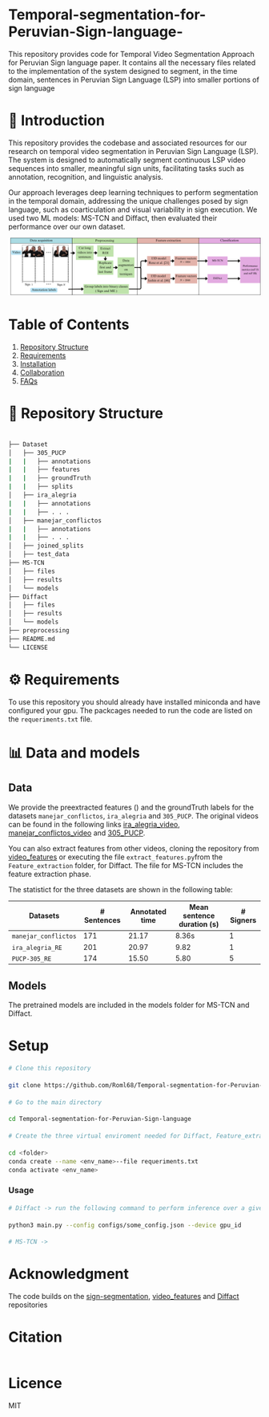 # Temporal-segmentation-for-Peruvian-Sign-language-
This repository provides code for Temporal Video Segmentation Approach for Peruvian Sign language paper. It contains all the necessary files related to the implementation of the system designed to segment, in the time domain, sentences in Peruvian Sign Language (LSP) into smaller portions of sign language 

# 📝 Introduction
This repository provides the codebase and associated resources for our research on temporal video segmentation in Peruvian Sign Language (LSP). The system is designed to automatically segment continuous LSP video sequences into smaller, meaningful sign units, facilitating tasks such as annotation, recognition, and linguistic analysis.

Our approach leverages deep learning techniques to perform segmentation in the temporal domain, addressing the unique challenges posed by sign language, such as coarticulation and visual variability in sign execution. We used two ML models: MS-TCN and Diffact, then evaluated their performance over our own dataset.

![Overview process](images/overview_process.png)

# Table of Contents
1. [Repository Structure](#repository-structure)
2. [Requirements](#requirements)
3. [Installation](#installation)
4. [Collaboration](#collaboration)
5. [FAQs](#faqs)

# 📁 Repository Structure

```bash

├── Dataset
│   ├── 305_PUCP
|   |   ├── annotations
|   |   ├── features
|   |   ├── groundTruth
|   |   ├── splits
│   ├── ira_alegria  
|   |   ├── annotations
|   |   ├── . . .
│   ├── manejar_conflictos
|   |   ├── annotations
|   |   ├── . . .  
│   ├── joined_splits   
│   ├── test_data 
├── MS-TCN
│   ├── files
│   ├── results
│   └── models  
├── Diffact
│   ├── files
│   ├── results
│   └── models
├── preprocessing
├── README.md
└── LICENSE
```

# ⚙️ Requirements

To use this repository you should already have installed miniconda and have configured your gpu. The packcages needed to run the code are listed on the `requeriments.txt` file.

# 📊 Data and models

## Data

We provide the preextracted features () and the groundTruth labels for the datasets `manejar_conflictos`, `ira_alegria` and `305_PUCP`. The original videos can be found in the following links [ira_alegria_video](https://youtu.be/JB_HmR2lvuI),  [manejar_conflictos_video](https://youtu.be/TABP3tC1I50) and [305_PUCP](https://datos.pucp.edu.pe/dataset.xhtml?persistentId=hdl:20.500.12534/JU4OLG).

You can also extract features from other videos, cloning the repository from [video_features](https://github.com/v-iashin/video_features) or executing the file `extract_features.py`from the `Feature_extraction` folder, for Diffact. The file for MS-TCN includes the feature extraction phase. 

The statistict for the three datasets are shown in the following table:

| Datasets | # Sentences| Annotated time| Mean sentence duration (s)| # Signers |
| - | - | - | - | - |
|`manejar_conflictos`| 171 | 21.17 | 8.36s | 1 |
| `ira_alegria_RE` | 201 | 20.97 | 9.82 | 1 |
| `PUCP-305_RE`| 174 | 15.50 | 5.80 | 5 |





## Models
The pretrained models are included in the models folder for MS-TCN and Diffact.


# Setup

```bash
# Clone this repository

git clone https://github.com/Roml68/Temporal-segmentation-for-Peruvian-Sign-language.git

# Go to the main directory

cd Temporal-segmentation-for-Peruvian-Sign-language

# Create the three virtual enviroment needed for Diffact, Feature_extraction and Preprocessing

cd <folder>
conda create --name <env_name>--file requeriments.txt
conda activate <env_name>


```


### Usage

```bash
# Diffact -> run the following command to perform inference over a given video

python3 main.py --config configs/some_config.json --device gpu_id

# MS-TCN ->
```

# Acknowledgment

The code builds on the [sign-segmentation](https://github.com/RenzKa/sign-segmentation), [video_features](https://github.com/v-iashin/video_features) and [Diffact ](https://github.com/Finspire13/DiffAct) repositories

# Citation

```bash

```
# Licence

MIT

